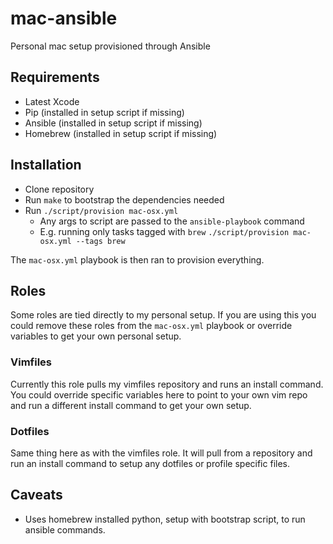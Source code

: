 # mac-ansible

Personal mac setup provisioned through Ansible

## Requirements

* Latest Xcode
* Pip (installed in setup script if missing)
* Ansible (installed in setup script if missing)
* Homebrew (installed in setup script if missing)

## Installation

- Clone repository
- Run `make` to bootstrap the dependencies needed
- Run `./script/provision mac-osx.yml`
  - Any args to script are passed to the `ansible-playbook` command
  - E.g. running only tasks tagged with `brew` `./script/provision mac-osx.yml --tags brew`

The `mac-osx.yml` playbook is then ran to provision everything.

## Roles

Some roles are tied directly to my personal setup. If you are using this you could
remove these roles from the `mac-osx.yml` playbook or override variables to get
your own personal setup.

### Vimfiles

Currently this role pulls my vimfiles repository and runs an install command. You
could override specific variables here to point to your own vim repo and run a
different install command to get your own setup.

### Dotfiles

Same thing here as with the vimfiles role. It will pull from a repository and run
an install command to setup any dotfiles or profile specific files.

## Caveats

- Uses homebrew installed python, setup with bootstrap script, to run ansible commands.
